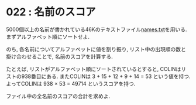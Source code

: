 # 022 : 名前のスコア

5000個以上の名前が書かれている46Kのテキストファイル[names.txt](https://projecteuler.net/project/resources/p022\_names.txt)を用いる. まずアルファベット順にソートせよ.

のち, 各名前についてアルファベットに値を割り振り, リスト中の出現順の数と掛け合わせることで, 名前のスコアを計算する.

たとえば, リストがアルファベット順にソートされているとすると, COLINはリストの938番目にある. またCOLINは 3 + 15 + 12 + 9 + 14 = 53 という値を持つ. よってCOLINは 938 × 53 = 49714 というスコアを持つ.

ファイル中の全名前のスコアの合計を求めよ.
